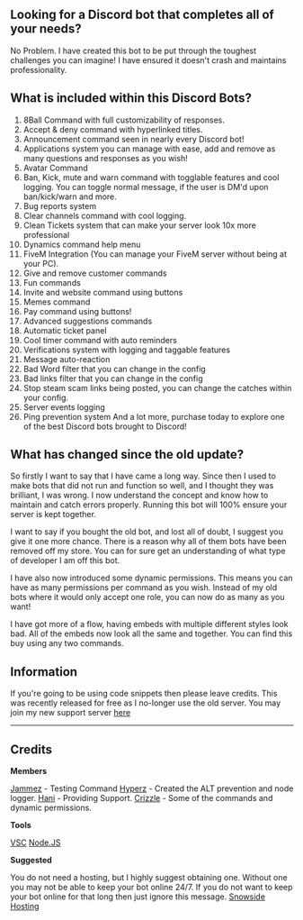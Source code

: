 ## Looking for a Discord bot that completes all of your needs? 
No Problem. I have created this bot to be put through the toughest challenges you can imagine! I have ensured it doesn't crash and maintains professionality. 

## What is included within this Discord Bots?
1. 8Ball Command with full customizability of responses. 
2. Accept & deny command with hyperlinked titles. 
3. Announcement command seen in nearly every Discord bot!
4. Applications system you can manage with ease, add and remove as many questions and responses as you wish!
5. Avatar Command
6. Ban, Kick, mute and warn command with togglable features and cool logging. You can toggle normal message, if the user is DM'd upon ban/kick/warn and more. 
7. Bug reports system
8. Clear channels command with cool logging. 
9. Clean Tickets system that can make your server look 10x more professional
10. Dynamics command help menu
11. FiveM Integration (You can manage your FiveM server without being at your PC).
12. Give and remove customer commands
13. Fun commands
14. Invite and website command using buttons
15. Memes command
16. Pay command using buttons!
17. Advanced suggestions commands
18. Automatic ticket panel
19. Cool timer command with auto reminders 
20. Verifications system with logging and taggable features 
21. Message auto-reaction 
22. Bad Word filter that you can change in the config
23. Bad links filter that you can change in the config
24. Stop steam scam links being posted, you can change the catches within your config. 
25. Server events logging
26. Ping prevention system
And a lot more, purchase today to explore one of the best Discord bots brought to Discord!

## What has changed since the old update? 

So firstly I want to say that I have came a long way. Since then I used to make bots that did not run and function so well, and I thought they was brilliant, I was wrong. I now understand the concept and know how to maintain and catch errors properly. Running this bot will 100% ensure your server is kept together. 

I want to say if you bought the old bot, and lost all of doubt, I suggest you give it one more chance.  There is a reason why all of them bots have been removed off my store. You can for sure get an understanding of what type of developer I am off this bot. 

I have also now introduced some dynamic permissions. This means you can have as many permissions per command as you wish. Instead of my old bots where it would only accept one role, you can now do as many as you want!

I have got more of a flow, having embeds with multiple different styles look bad. All of the embeds now look all the same and together. You can find this buy using any two commands. 

## Information
If you're going to be using code snippets then please leave credits.
This was recently released for free as I no-longer use the old server. You may join my new support server [here](https://discord.gg/tKy4tqyc3y)

---
## Credits
**Members**

[Jammez](https://discord.gg/9zcsrTrY8t) - Testing Command
[Hyperz](https://hyperz.net) - Created the ALT prevention and node logger.
[Hani]() - Providing Support. 
[Crizzle](https://discord.gg/WjeUJmBqVv) - Some of the commands and dynamic permissions. 

**Tools**

[VSC](https://code.visualstudio.com/)
[Node.JS](https://nodejs.org/)

**Suggested**

You do not need a hosting, but I highly suggest obtaining one. Without one you may not be able to keep your bot online 24/7. If you do not want to keep your bot online for that long then just ignore this message. 
[Snowside Hosting](https://snowsidehosting.com/aff.php?aff=41)

